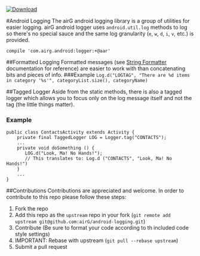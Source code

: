  [ ![Download](https://api.bintray.com/packages/airgoss/airGOss/logger/images/download.svg) ](https://bintray.com/airgoss/airGOss/logger/_latestVersion)

#Android Logging
The airG android logging library is a group of utilities for easier logging. airG android logger uses `android.util.log` methods to log so there's no special sauce and the same log granularity (`e`, `w`, `d`, `i`, `v`, etc.) is provided.

`compile 'com.airg.android:logger:+@aar'`

##Formatted Logging
Formatted messages (see [String Formatter](https://docs.oracle.com/javase/7/docs/api/java/util/Formatter.html) documentation for reference) are easier to work with than concatenating bits and pieces of info.
###Example
`Log.d("LOGTAG", "There are %d items in category '%s'", categoryList.size(), categoryName)`

##Tagged Logger
Aside from the static methods, there is also a tagged logger which allows you to focus only on the log message itself and not the tag (the little things matter).
### Example
    public class ContactsActivity extends Activity {
        private final TaggedLogger LOG = Logger.tag("CONTACTS");
        ...
        private void doSomething () {
           LOG.d("Look, Ma! No Hands!");
           // This translates to: Log.d ("CONTACTS", "Look, Ma! No Hands!")
        }
        ...
    }

##Contributions
Contributions are appreciated and welcome. In order to contribute to this repo please follow these steps:

1. Fork the repo
1. Add this repo as the `upstream` repo in your fork (`git remote add upstream git@github.com:airG/android-logging.git`)
1. Contribute (Be sure to format your code according to th included code style settings)
1. IMPORTANT: Rebase with upstream (`git pull --rebase upstream`)
1. Submit a pull request
